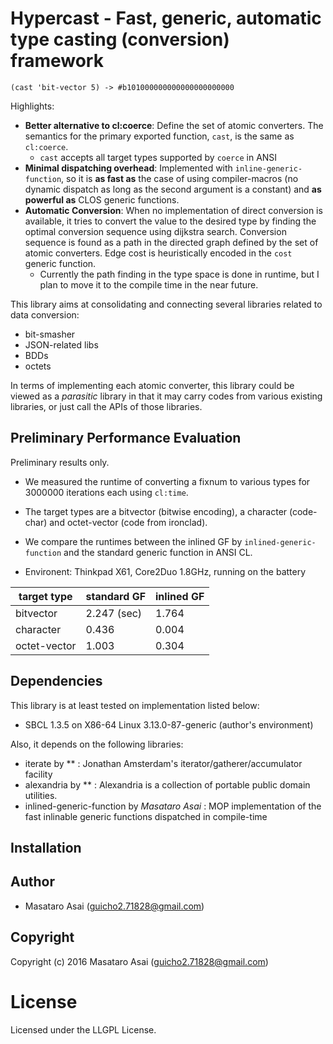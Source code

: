 
# Hypercast - Fast, generic, automatic type casting (conversion) framework

`(cast 'bit-vector 5) -> #b101000000000000000000000`

Highlights:

+ **Better alternative to cl:coerce**: Define the set of atomic converters. The semantics for the primary exported function, `cast`, is the same as `cl:coerce`.
    + `cast` accepts all target types supported by `coerce` in ANSI
+ **Minimal dispatching overhead**: Implemented with `inline-generic-function`, so it is **as fast as** the case of using compiler-macros (no dynamic dispatch as long as the second argument is a constant) and **as powerful as** CLOS generic functions.
+ **Automatic Conversion**: When no implementation of direct conversion is available, it tries to convert the value to the desired type by finding the optimal conversion sequence using dijkstra search. Conversion sequence is found as a path in the directed graph defined by the set of atomic converters. Edge cost is heuristically encoded in the `cost` generic function.
    + Currently the path finding in the type space is done in runtime, but I plan to move it to the compile time in the near future.

This library aims at consolidating and connecting several libraries related to data conversion:

+ bit-smasher
+ JSON-related libs
+ BDDs
+ octets

In terms of implementing each atomic converter, this library could be viewed as a *parasitic* library in that it may carry codes from various existing libraries, or just call the APIs of those libraries.

## Preliminary Performance Evaluation

Preliminary results only.

+ We measured the runtime of converting a fixnum to various types for 3000000 iterations each using `cl:time`.
+ The target types are a bitvector (bitwise encoding), a character (code-char) and octet-vector (code from ironclad).
+ We compare the runtimes between the inlined GF by `inlined-generic-function` and the standard generic function in ANSI CL.

+ Environent: Thinkpad X61, Core2Duo 1.8GHz, running on the battery

| target type  | standard GF | inlined GF |
|--------------|-------------|------------|
| bitvector    | 2.247 (sec) | 1.764      |
| character    | 0.436       | 0.004      |
| octet-vector | 1.003       | 0.304      |

## Dependencies
This library is at least tested on implementation listed below:

+ SBCL 1.3.5 on X86-64 Linux 3.13.0-87-generic (author's environment)

Also, it depends on the following libraries:

+ iterate by ** :
    Jonathan Amsterdam's iterator/gatherer/accumulator facility
+ alexandria by ** :
    Alexandria is a collection of portable public domain utilities.
+ inlined-generic-function by *Masataro Asai* :
    MOP implementation of the fast inlinable generic functions dispatched in compile-time

## Installation

## Author

* Masataro Asai (guicho2.71828@gmail.com)

## Copyright

Copyright (c) 2016 Masataro Asai (guicho2.71828@gmail.com)

# License

Licensed under the LLGPL License.


